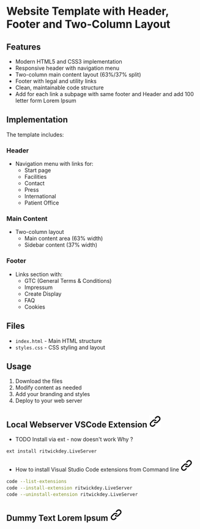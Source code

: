 
# Website Template with Header, Footer and Two-Column Layout

## Features

- Modern HTML5 and CSS3 implementation
- Responsive header with navigation menu
- Two-column main content layout (63%/37% split)
- Footer with legal and utility links
- Clean, maintainable code structure
- Add for each link a subpage with same footer and Header and add 100 letter form Lorem Ipsum

## Implementation

The template includes:

### Header

- Navigation menu with links for:
  - Start page
  - Facilities
  - Contact
  - Press
  - International
  - Patient Office

### Main Content

- Two-column layout
  - Main content area (63% width)
  - Sidebar content (37% width)

### Footer

- Links section with:
  - GTC (General Terms & Conditions)
  - Impressum
  - Create Display
  - FAQ
  - Cookies

## Files

- `index.html` - Main HTML structure
- `styles.css` - CSS styling and layout

## Usage

1. Download the files
2. Modify content as needed
3. Add your branding and styles
4. Deploy to your web server

## Local Webserver VSCode Extension [![alt text][1]](https://marketplace.visualstudio.com/items/?itemName=ritwickdey.LiveServer)

- TODO Install via ext - now doesn't work Why ?

```text
ext install ritwickdey.LiveServer
```

- How to install Visual Studio Code extensions from Command line [![alt text][1]](https://stackoverflow.com/questions/34286515/how-to-install-visual-studio-code-extensions-from-command-line)
  
```bash
code --list-extensions
code --install-extension ritwickdey.LiveServer
code --uninstall-extension ritwickdey.LiveServer
 ```

## Dummy Text Lorem Ipsum [![alt text][1]](https://www.lipsum.com/)

<!-- Link sign - Don't Found a better way :-( - If you know a better method? - send me a email -->
[1]: ./img/link_symbol.svg
